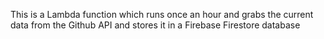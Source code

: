 This is a Lambda function which runs once an hour and grabs the current data from the Github API and stores it in a Firebase Firestore database
